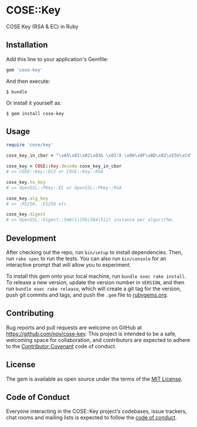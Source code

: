 # COSE::Key

COSE Key (RSA & EC) in Ruby

## Installation

Add this line to your application's Gemfile:

```ruby
gem 'cose-key'
```

And then execute:

    $ bundle

Or install it yourself as:

    $ gem install cose-key

## Usage

```ruby
require 'cose/key'

cose_key_in_cbor = "\xA5\x01\x02\x03& \x01!X \x06\x0F\xBD\x82\xE5U\xC4\xDEl\f\x8F7?_O\xFB\xC1H\b8\x0E\xA4\xB7b\xA8\f\x89\xF5\xFBS\xC7u\"X \n\x19\x98\x15\xF2\x10\x99#\xBE[\xB6\xE7PCo\xC5h:\xD2$z\xD0\x03\xD5[\xD8su\x94$\x9A\xD9"

cose_key = COSE::Key.decode cose_key_in_cbor
# => COSE::Key::EC2 or COSE::Key::RSA

cose_key.to_key
# => OpenSSL::PKey::EC or OpenSSL::PKey::RSA

cose_key.alg_key
# => :RS256, :ES256 etc.

cose_key.digest
# => OpenSSL::Digest::SHA(1|256|384|512) instance per algorithm.
```

## Development

After checking out the repo, run `bin/setup` to install dependencies. Then, run `rake spec` to run the tests. You can also run `bin/console` for an interactive prompt that will allow you to experiment.

To install this gem onto your local machine, run `bundle exec rake install`. To release a new version, update the version number in `VERSION`, and then run `bundle exec rake release`, which will create a git tag for the version, push git commits and tags, and push the `.gem` file to [rubygems.org](https://rubygems.org).

## Contributing

Bug reports and pull requests are welcome on GitHub at https://github.com/nov/cose-key. This project is intended to be a safe, welcoming space for collaboration, and contributors are expected to adhere to the [Contributor Covenant](http://contributor-covenant.org) code of conduct.

## License

The gem is available as open source under the terms of the [MIT License](https://opensource.org/licenses/MIT).

## Code of Conduct

Everyone interacting in the COSE::Key project’s codebases, issue trackers, chat rooms and mailing lists is expected to follow the [code of conduct](https://github.com/[USERNAME]/cose-key/blob/master/CODE_OF_CONDUCT.md).
